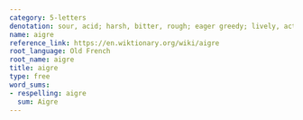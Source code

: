 ```yaml
---
category: 5-letters
denotation: sour, acid; harsh, bitter, rough; eager greedy; lively, active, forceful
name: aigre
reference_link: https://en.wiktionary.org/wiki/aigre
root_language: Old French
root_name: aigre
title: aigre
type: free
word_sums:
- respelling: aigre
  sum: Aigre
---
```

